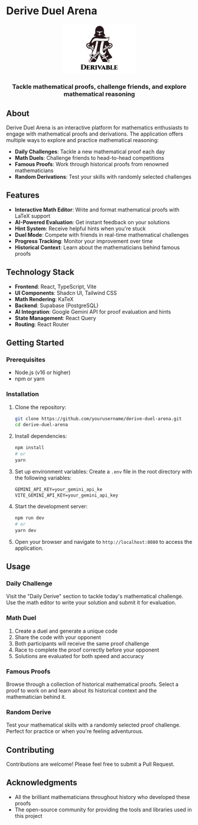# Derive Duel Arena

<div align="center">
  <img src="./public/logo.jpg" alt="Derive Duel Arena Logo" width="200" />
  <h3>Tackle mathematical proofs, challenge friends, and explore mathematical reasoning</h3>
</div>

## About

Derive Duel Arena is an interactive platform for mathematics enthusiasts to engage with mathematical proofs and derivations. The application offers multiple ways to explore and practice mathematical reasoning:

- **Daily Challenges**: Tackle a new mathematical proof each day
- **Math Duels**: Challenge friends to head-to-head competitions
- **Famous Proofs**: Work through historical proofs from renowned mathematicians
- **Random Derivations**: Test your skills with randomly selected challenges

## Features

- **Interactive Math Editor**: Write and format mathematical proofs with LaTeX support
- **AI-Powered Evaluation**: Get instant feedback on your solutions
- **Hint System**: Receive helpful hints when you're stuck
- **Duel Mode**: Compete with friends in real-time mathematical challenges
- **Progress Tracking**: Monitor your improvement over time
- **Historical Context**: Learn about the mathematicians behind famous proofs

## Technology Stack

- **Frontend**: React, TypeScript, Vite
- **UI Components**: Shadcn UI, Tailwind CSS
- **Math Rendering**: KaTeX
- **Backend**: Supabase (PostgreSQL)
- **AI Integration**: Google Gemini API for proof evaluation and hints
- **State Management**: React Query
- **Routing**: React Router

## Getting Started

### Prerequisites

- Node.js (v16 or higher)
- npm or yarn

### Installation

1. Clone the repository:
   ```bash
   git clone https://github.com/yourusername/derive-duel-arena.git
   cd derive-duel-arena
   ```

2. Install dependencies:
   ```bash
   npm install
   # or
   yarn
   ```

3. Set up environment variables:
   Create a `.env` file in the root directory with the following variables:
   ```
   GEMINI_API_KEY=your_gemini_api_ke
   VITE_GEMINI_API_KEY=your_gemini_api_key
   ```

4. Start the development server:
   ```bash
   npm run dev
   # or
   yarn dev
   ```

5. Open your browser and navigate to `http://localhost:8080` to access the application.

## Usage

### Daily Challenge

Visit the "Daily Derive" section to tackle today's mathematical challenge. Use the math editor to write your solution and submit it for evaluation.

### Math Duel

1. Create a duel and generate a unique code
2. Share the code with your opponent
3. Both participants will receive the same proof challenge
4. Race to complete the proof correctly before your opponent
5. Solutions are evaluated for both speed and accuracy

### Famous Proofs

Browse through a collection of historical mathematical proofs. Select a proof to work on and learn about its historical context and the mathematician behind it.

### Random Derive

Test your mathematical skills with a randomly selected proof challenge. Perfect for practice or when you're feeling adventurous.

## Contributing

Contributions are welcome! Please feel free to submit a Pull Request.

## Acknowledgments

- All the brilliant mathematicians throughout history who developed these proofs
- The open-source community for providing the tools and libraries used in this project